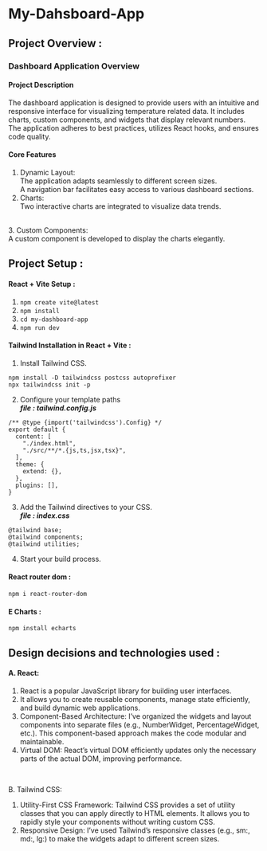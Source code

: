 # My-Dahsboard-App

## Project Overview :

### Dashboard Application Overview
#### Project Description
The dashboard application is designed to provide users with an intuitive and responsive interface for visualizing temperature related data. It includes charts, custom components, and widgets that display relevant numbers. The application adheres to best practices, utilizes React hooks, and ensures code quality.
<br>
#### Core Features
1. Dynamic Layout:<br>
The application adapts seamlessly to different screen sizes. <br>
A navigation bar facilitates easy access to various dashboard sections. <br>
2. Charts: <br>
Two interactive charts are integrated to visualize data trends.
<br>
3. Custom Components: <br>
A custom component is developed to display the charts elegantly.


## Project Setup :
#### React + Vite Setup : 

1. `npm create vite@latest`
2. `npm install`
3. `cd my-dashboard-app`
4. `npm run dev`

#### Tailwind Installation in React + Vite : 
1. Install Tailwind CSS. <br>
```
npm install -D tailwindcss postcss autoprefixer
npx tailwindcss init -p
```
2. Configure your template paths <br>
***file : tailwind.config.js***
```
/** @type {import('tailwindcss').Config} */
export default {
  content: [
    "./index.html",
    "./src/**/*.{js,ts,jsx,tsx}",
  ],
  theme: {
    extend: {},
  },
  plugins: [],
}
```
3. Add the Tailwind directives to your CSS. <br>
***file : index.css***
```
@tailwind base;
@tailwind components;
@tailwind utilities;
```
4. Start your build process. <br>

#### React router dom :
```
npm i react-router-dom
```

#### E Charts : 
```
npm install echarts
```


## Design decisions and technologies used :
#### A. React:
1. React is a popular JavaScript library for building user interfaces. <br>
2. It allows you to create reusable components, manage state efficiently, and build dynamic web applications. <br>
3. Component-Based Architecture: I’ve organized the widgets and layout components into separate files (e.g., NumberWidget, PercentageWidget, etc.). This component-based approach makes the code modular and maintainable.  <br>
4. Virtual DOM: React’s virtual DOM efficiently updates only the necessary parts of the actual DOM, improving performance.  <br>
<br>

B. Tailwind CSS: <br>
1. Utility-First CSS Framework: Tailwind CSS provides a set of utility classes that you can apply directly to HTML elements. It allows you to rapidly style your components without writing custom CSS.<br>
2. Responsive Design: I’ve used Tailwind’s responsive classes (e.g., sm:, md:, lg:) to make the widgets adapt to different screen sizes.


